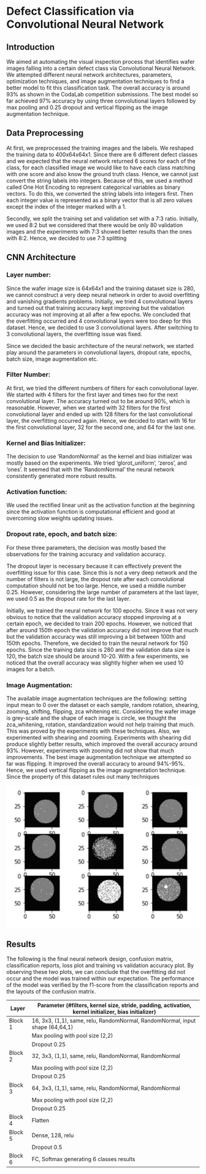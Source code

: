 # Defect Classification via Convolutional Neural Network

## Introduction

We aimed at automating the visual inspection process that identifies
wafer images falling into a certain defect class via Convolutional Neural Network. We attempted
different neural network architectures, parameters, optimization techniques, and image
augmentation techniques to find a better model to fit this classification task. The overall accuracy
is around 93% as shown in the CodaLab competition submissions. The best model so far
achieved 97% accuracy by using three convolutional layers followed by max pooling and
0.25 dropout and vertical flipping as the image augmentation technique. 

## Data Preprocessing

At first, we preprocessed the training images and the labels. We reshaped the training
data to 400x64x64x1. Since there are 6 different defect classes and we expected that the neural
network returned 6 scores for each of the class, for each classified image we would like to have
each class matching with one score and also know the ground truth class. Hence, we cannot just
convert the string labels into integers. Because of this, we used a method called One Hot
Encoding to represent categorical variables as binary vectors. To do this, we converted the string
labels into integers first. Then each integer value is represented as a binary vector that is all zero
values except the index of the integer marked with a 1.

Secondly, we split the training set and validation set with a 7:3 ratio. Initially, we used
8:2 but we considered that there would be only 80 validation images and the experiments with
7:3 showed better results than the ones with 8:2. Hence, we decided to use 7:3 splitting

## CNN Architecture

### Layer number:

Since the wafer image size is 64x64x1 and the training dataset size is 280, we cannot
construct a very deep neural network in order to avoid overfitting and vanishing gradients 
problems. Initially, we tried 4 convolutional layers and turned out that training accuracy kept
improving but the validation accuracy was not improving at all after a few epochs. We concluded
that the overfitting occurred and 4 convolutional layers were too deep for this dataset. Hence, we
decided to use 3 convolutional layers. After switching to 3 convolutional layers, the overfitting
issue was fixed.

Since we decided the basic architecture of the neural network, we started play around the
parameters in convolutional layers, dropout rate, epochs, batch size, image augmentation etc. 

### Filter Number:

At first, we tried the different numbers of filters for each convolutional layer. We started
with 4 filters for the first layer and times two for the next convolutional layer. The accuracy
turned out to be around 90%, which is reasonable. However, when we started with 32 filters for
the first convolutional layer and ended up with 128 filters for the last convolutional layer, the
overfitting occurred again. Hence, we decided to start with 16 for the first convolutional layer, 32
for the second one, and 64 for the last one.

### Kernel and Bias Initializer:

The decision to use ‘RandomNormal’ as the kernel and bias initializer was mostly based
on the experiments. We tried ‘glorot_uniform’, ‘zeros’, and ‘ones’. It seemed that with the
‘RandomNormal’ the neural network consistently generated more robust results.

### Activation function:

We used the rectified linear unit as the activation function at the beginning since the
activation function is computational efficient and good at overcoming slow weights updating
issues.

### Dropout rate, epoch, and batch size:

For these three parameters, the decision was mostly based the observations for the
training accuracy and validation accuracy.

The dropout layer is necessary because it can effectively prevent the overfitting issue for
this case. Since this is not a very deep network and the number of filters is not large, the dropout
rate after each convolutional computation should not be too large. Hence, we used a middle
number 0.25. However, considering the large number of parameters at the last layer, we used 0.5
as the dropout rate for the last layer.

Initially, we trained the neural network for 100 epochs. Since it was not very obvious to
notice that the validation accuracy stopped improving at a certain epoch, we decided to train 200
epochs. However, we noticed that after around 150th epoch the validation accuracy did not
improve that much but the validation accuracy was still improving a bit between 100th and 150th
epochs. Therefore, we decided to train the neural network for 150 epochs.
Since the training data size is 280 and the validation data size is 120, the batch size
should be around 10-20. With a few experiments, we noticed that the overall accuracy was
slightly higher when we used 10 images for a batch.

### Image Augmentation:

The available image augmentation techniques are the following: setting input mean to 0
over the dataset or each sample, random rotation, shearing, zooming, shifting, flipping, zca 
whitening etc. Considering the wafer image is grey-scale and the shape of each image is circle,
we thought the zca_whitening, rotation, standardization would not help training that much. This
was proved by the experiments with these techniques. Also, we experimented with shearing and
zooming. Experiments with shearing did produce slightly better results, which improved the
overall accuracy around 93%. However, experiments with zooming did not show that much
improvements. The best image augmentation technique we attempted so far was flipping. It
improved the overall accuracy to around 94%-95%. Hence, we used vertical flipping as the
image augmentation technique. Since the property of this dataset rules out many techniques

![Image Augmentation examples](https://github.com/ZhengqiY/Defect_Classifcation/blob/master/ImageAugmentationDefectClassification.PNG)

## Results

The following is the final neural network design, confusion matrix, classification reports, loss plot and training vs validation accuracy plot. By observing these two plots, we can conclude that the overfitting did not occur and the model was trained within our expectation. The performance of the model was verified by the f1-score from the classification reports and the
layouts of the confusion matrix.

| Layer | Parameter (#filters, kernel size, stride, padding, activation, kernel initializer, bias initializer) |
| --- | --- |
| Block 1 | 16, 3x3, (1,1), same, relu, RandomNormal, RandomNormal, input shape (64,64,1) |
|         | Max pooling with pool size (2,2) |
|         | Dropout 0.25 |
| Block 2 | 32, 3x3, (1,1), same, relu, RandomNormal, RandomNormal |
|         | Max pooling with pool size (2,2) |
|         | Dropout 0.25 |
| Block 3 | 64, 3x3, (1,1), same, relu, RandomNormal, RandomNormal |
|         | Max pooling with pool size (2,2) |
|         | Dropout 0.25 |
| Block 4 | Flatten |
| Block 5 | Dense, 128, relu |
|         | Dropout 0.5 |
| Block 6 | FC, Softmax generating 6 classes results |

